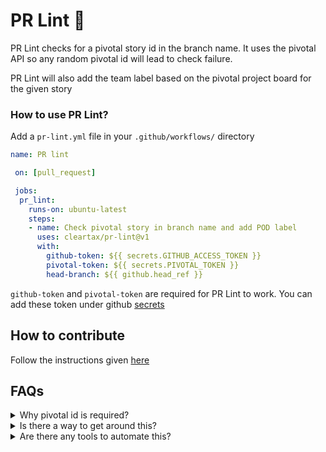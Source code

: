 # PR Lint 🧹

PR Lint checks for a pivotal story id in the branch name. It uses the pivotal API so any random
pivotal id will lead to check failure.

PR Lint will also add the team label based on the pivotal project board for the given story

### How to use PR Lint?

Add a `pr-lint.yml` file in your `.github/workflows/` directory

```yaml
name: PR lint

 on: [pull_request]

 jobs:
  pr_lint:
    runs-on: ubuntu-latest
    steps:
    - name: Check pivotal story in branch name and add POD label
      uses: cleartax/pr-lint@v1
      with:
        github-token: ${{ secrets.GITHUB_ACCESS_TOKEN }}
        pivotal-token: ${{ secrets.PIVOTAL_TOKEN }}
        head-branch: ${{ github.head_ref }}

```

`github-token` and `pivotal-token` are required for PR Lint to work. You can add these token under github [secrets](https://help.github.com/en/articles/virtual-environments-for-github-actions#creating-and-using-secrets-encrypted-variables)

## How to contribute

Follow the instructions given [here](https://help.github.com/en/articles/creating-a-javascript-action#commit-and-push-your-action-to-github)

## FAQs

<details>
   <summary>Why pivotal id is required?</summary>
 
Pivotal id is required in order to
  - Automate the change logs and release notes ⚙️ 
  - Automate alerts to the QA and other external stake-holders 🔊
  - Help us retrospect the sprint progress 📈

</details>


<details>
     <summary>Is there a way to get around this?</summary>

 Nope 🙅
</details>

<details>
    <summary>Are there any tools to automate this?</summary>
    
Yes, check out [pivotal-flow](https://www.npmjs.com/package/pivotal-flow) 🚀
</details>
